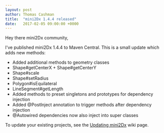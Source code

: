 ```yaml
---
layout: post
author: Thomas Cashman
title:  "mini2Dx 1.4.4 released"
date:   2017-02-05 09:00:00 +0000
---
```


Hey there mini2Dx community,

I've published mini2Dx 1.4.4 to Maven Central. This is a small update which adds new methods:

 * Added additional methods to geometry classes
  * Shape#getCenterX + Shape#getCenterY
  * Shape#scale
  * Shape#setRadius
  * Polygon#isEquilateral
  * LineSegment#getLength
 * Added methods to preset singletons and prototypes for dependency injection
 * Added @PostInject annotation to trigger methods after dependency injection
 * @Autowired dependencies now also inject into super classes

To update your existing projects, see the [Updating mini2Dx](https://github.com/mini2Dx/mini2Dx/wiki/Updating-mini2Dx) wiki page.
<!--more-->
